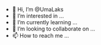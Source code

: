 - 👋 Hi, I’m @UmaLaks
- 👀 I’m interested in ...
- 🌱 I’m currently learning ...
- 💞️ I’m looking to collaborate on ...
- 📫 How to reach me ...

<!---
UmaLaks/UmaLaks is a ✨ special ✨ repository because its `README.md` (this file) appears on your GitHub profile.
You can click the Preview link to take a look at your changes.
--->

